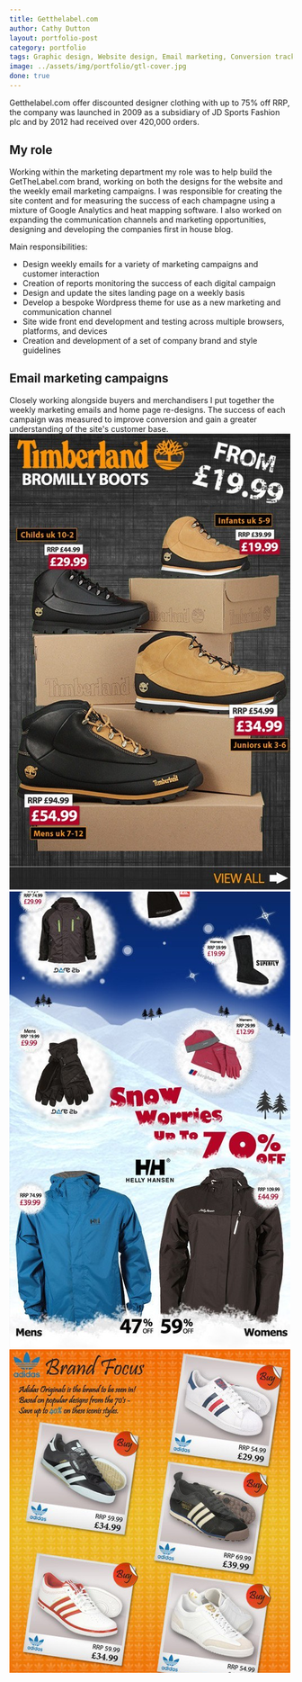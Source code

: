 ```yaml
---
title: Getthelabel.com
author: Cathy Dutton
layout: portfolio-post
category: portfolio
tags: Graphic design, Website design, Email marketing, Conversion tracking
image: ../assets/img/portfolio/gtl-cover.jpg
done: true
---
```


<p class="highlight-quote">Getthelabel.com offer discounted designer clothing with up to 75% off RRP, the company was launched in 2009 as a subsidiary of JD Sports Fashion plc and by 2012 had received over 420,000 orders.</p>

<h2 class="heading">My role</h2>
 Working within the marketing department my role was to help build the GetTheLabel.com brand, working on both the designs for the website and the weekly email marketing campaigns. I was responsible for creating the site content and for measuring the success of each champagne using a mixture of Google Analytics and heat mapping software. 
 I also worked on expanding the communication channels and marketing opportunities, designing and developing the companies first in house blog.

 Main responsibilities:

- Design weekly emails for a variety of marketing campaigns and customer interaction
- Creation of reports monitoring the success of each digital campaign
- Design and update the sites landing page on a weekly basis
- Develop a bespoke Wordpress theme for use as a new marketing and communication channel
- Site wide front end development and testing across multiple browsers, platforms, and devices
- Creation and development of a set of company brand and style guidelines 

<h2 class="heading">Email marketing campaigns</h2>
Closely working alongside buyers and merchandisers I put together the weekly marketing emails and home page re-designs. The success of each campaign was measured to improve conversion and gain a greater understanding of the site's customer base. 

<section class="portfolio-images">
<div class="portfolio-piece-wrapper">
    <div class="portfolio-piece">
        <img src="../assets/img/portfolio/get-the-label/gtl-one.jpg" class="portfolio-piece__img"  alt="Email marketing footwear">
    </div>
</div>
<div class="portfolio-piece-wrapper">
    <div class="portfolio-piece">
        <img src="../assets/img/portfolio/get-the-label/gtl-two.jpg" class="portfolio-piece__img"  alt="Email marketing winter">
    </div>
</div>
</section>

<section class="portfolio-images">
    <div class="portfolio-piece-wrapper">
        <div class="portfolio-piece">
            <img src="../assets/img/portfolio/get-the-label/gtl-three.jpg" class="portfolio-piece__img"  alt="mail marketing Adidas">
        </div>
    </div>
</section>











